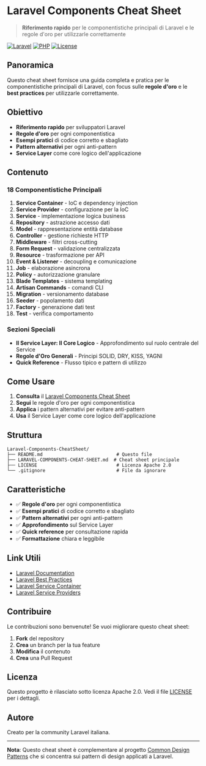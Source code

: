 # Laravel Components Cheat Sheet

> **Riferimento rapido** per le componentistiche principali di Laravel e le regole d'oro per utilizzarle correttamente

[![Laravel](https://img.shields.io/badge/Laravel-9+-FF2D20?style=for-the-badge&logo=laravel&logoColor=white)](https://laravel.com)
[![PHP](https://img.shields.io/badge/PHP-8.1+-777BB4?style=for-the-badge&logo=php&logoColor=white)](https://php.net)
[![License](https://img.shields.io/badge/License-Apache%202.0-blue?style=for-the-badge)](LICENSE)

## Panoramica

Questo cheat sheet fornisce una guida completa e pratica per le componentistiche principali di Laravel, con focus sulle **regole d'oro** e le **best practices** per utilizzarle correttamente.

## Obiettivo

- **Riferimento rapido** per sviluppatori Laravel
- **Regole d'oro** per ogni componentistica
- **Esempi pratici** di codice corretto e sbagliato
- **Pattern alternativi** per ogni anti-pattern
- **Service Layer** come core logico dell'applicazione

## Contenuto

### 18 Componentistiche Principali

1. **Service Container** - IoC e dependency injection
2. **Service Provider** - configurazione per la IoC
3. **Service** - implementazione logica business
4. **Repository** - astrazione accesso dati
5. **Model** - rappresentazione entità database
6. **Controller** - gestione richieste HTTP
7. **Middleware** - filtri cross-cutting
8. **Form Request** - validazione centralizzata
9. **Resource** - trasformazione per API
10. **Event & Listener** - decoupling e comunicazione
11. **Job** - elaborazione asincrona
12. **Policy** - autorizzazione granulare
13. **Blade Templates** - sistema templating
14. **Artisan Commands** - comandi CLI
15. **Migration** - versionamento database
16. **Seeder** - popolamento dati
17. **Factory** - generazione dati test
18. **Test** - verifica comportamento

### Sezioni Speciali

- **Il Service Layer: Il Core Logico** - Approfondimento sul ruolo centrale del Service
- **Regole d'Oro Generali** - Principi SOLID, DRY, KISS, YAGNI
- **Quick Reference** - Flusso tipico e pattern di utilizzo

## Come Usare

1. **Consulta** il [Laravel Components Cheat Sheet](LARAVEL-COMPONENTS-CHEAT-SHEET.md)
2. **Segui** le regole d'oro per ogni componentistica
3. **Applica** i pattern alternativi per evitare anti-pattern
4. **Usa** il Service Layer come core logico dell'applicazione

## Struttura

```
Laravel-Components-CheatSheet/
├── README.md                           # Questo file
├── LARAVEL-COMPONENTS-CHEAT-SHEET.md  # Cheat sheet principale
├── LICENSE                             # Licenza Apache 2.0
└── .gitignore                          # File da ignorare
```

## Caratteristiche

- ✅ **Regole d'oro** per ogni componentistica
- ✅ **Esempi pratici** di codice corretto e sbagliato
- ✅ **Pattern alternativi** per ogni anti-pattern
- ✅ **Approfondimento** sul Service Layer
- ✅ **Quick reference** per consultazione rapida
- ✅ **Formattazione** chiara e leggibile

## Link Utili

- [Laravel Documentation](https://laravel.com/docs)
- [Laravel Best Practices](https://laravel.com/docs/best-practices)
- [Laravel Service Container](https://laravel.com/docs/container)
- [Laravel Service Providers](https://laravel.com/docs/providers)

## Contribuire

Le contribuzioni sono benvenute! Se vuoi migliorare questo cheat sheet:

1. **Fork** del repository
2. **Crea** un branch per la tua feature
3. **Modifica** il contenuto
4. **Crea** una Pull Request

## Licenza

Questo progetto è rilasciato sotto licenza Apache 2.0. Vedi il file [LICENSE](LICENSE) per i dettagli.

## Autore

Creato per la community Laravel italiana.

---

**Nota**: Questo cheat sheet è complementare al progetto [Common Design Patterns](https://github.com/FabioGuin/common-design-patterns) che si concentra sui pattern di design applicati a Laravel.
